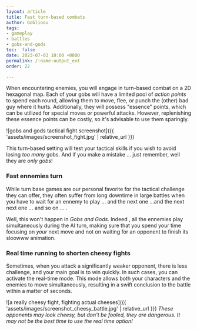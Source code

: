 ```yaml
---
layout: article
title: Fast turn-based combats
author: Goblinou
tags:
- gameplay
- battles
- gobs-and-gods
toc:  false
date: 2023-07-03 10:00 +0800
permalink: /:name:output_ext
order: 22

---
```



When encountering enemies, you will engage in turn-based combat on a 2D hexagonal map. Each of your gobs will have a limited pool of *action points* to spend each round, allowing them to move, flee, or punch the (other) bad guy where it hurts. Additionally, they will possess "essence" points, which can be utilized for special moves or powerful attacks. However, replenishing these essence points can be costly, so it's advisable to use them sparingly.

![gobs and gods tactical fight screenshot]({{ 'assets/images/screenshot_fight.jpg' | relative_url }})

This turn-based setting will test your tactical skills if you wish to avoid losing *too many* gobs. And if you make a mistake ... just remember, well they are *only gobs*! 


### Fast ennemies turn 
While turn base games are our personal favorite for the tactical challenge they can offer, they often suffer from long downtime in large battles when you have to wait for an ennemy to play ... and the next one ...and the next next one ... and so on ... .

Well, this won't happen in *Gobs and Gods*.
Indeed , all the ennemies play simultaneously during the AI turn, making sure that you spend your time focusing on *your* next move and not on waiting for an opponent to finish its sloowww animation.

###  Real time running to shorten cheesy fights


Sometimes, when you attack a significantly weaker opponent, there is less challenge, and your main goal is to win quickly. In such cases, you can activate the real-time mode. This mode allows both your characters and the enemies to move simultaneously, resulting in a swift conclusion to the battle within a matter of seconds.

![a really cheesy fight, fighting actual cheeses]({{ 'assets/images/screenshot_cheesy_battle.jpg' | relative_url }})
*These opponents may look cheesy, but don't be fooled, they are dangerous. It may not be the best time to use the real time option!*




